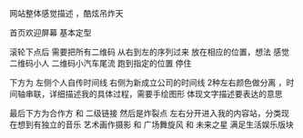
网站整体感觉描述 ，酷炫吊炸天


首页欢迎屏幕 基本定型

滚轮下点后 需要把所有二维码 从右到左的序列过来 放在相应的位置，想法 感觉 二维码小人 二维码小汽车尾流 跑到指定的位置 停住

下方为 左侧个人自传时间线 右侧为新成立公司的时间线 2种左右颜色做分离 ，时间轴串联，详细描述我的具体过程，需要手绘图形 体现文字描述要表达的意思

最后下方为合作方 和 二级链接 然后是炸裂点 左右分开进入我的内容站，分类现在想到有独立的音乐 艺术画作摄影 和 广场舞旋风 和 未来之星 满足生活娱乐版块